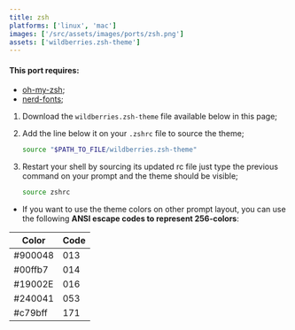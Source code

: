 ```yaml
---
title: zsh
platforms: ['linux', 'mac']
images: ['/src/assets/images/ports/zsh.png']
assets: ['wildberries.zsh-theme']
---
```


#### This port requires:

- [oh-my-zsh](https://ohmyz.sh/);
- [nerd-fonts](https://www.nerdfonts.com/);

1. Download the `wildberries.zsh-theme` file available below in this page;
2. Add the line below it on your `.zshrc` file to source the theme;

   ```bash
   source "$PATH_TO_FILE/wildberries.zsh-theme"
   ```

3. Restart your shell by sourcing its updated rc file just type the previous command on your prompt and the theme should be visible;
   ```bash
   source zshrc
   ```

- If you want to use the theme colors on other prompt layout, you can use the following **ANSI escape codes to represent 256-colors**:

| Color   | Code |
| ------- | ---- |
| #900048 | 013  |
| #00ffb7 | 014  |
| #19002E | 016  |
| #240041 | 053  |
| #c79bff | 171  |
